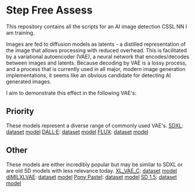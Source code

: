 # Step Free Assess
This repository contains all the scripts for an AI image detection CSSL NN I am training.

Images are fed to diffusion models as latents - a distilled representation of the image that allows processing with reduced overhead. This is facilitated by a variational autoencoder (VAE), a neural network that encodes/decodes between images and latents. Because decoding by VAE is a lossy process, and a process that is currently used in all major, modern image generation implementations, it seems like an obvious candidate for detecting AI generated images.

I aim to demonstrate this effect in the following VAE's:

## Priority
These models represent a diverse range of commonly used VAE's.
[SDXL](https://huggingface.co/stabilityai/sdxl-vae): [dataset](https://huggingface.co/datasets/joshuajewell/VAEDecodedImages-SDXL) [model]()
[DALL·E](https://github.com/openai/dall-e): [dataset]() [model]()
[FLUX](https://huggingface.co/StableDiffusionVN/Flux/tree/main/Vae): [dataset]() [model]()

## Other
These models are either incredibly popular but may be similar to SDXL or are old SD models with less relevance today.
[XL_VAE_C](https://civitai.com/models/152040?modelVersionId=1023774): [dataset]() [model]()
[djMILXLVAE](https://civitai.com/models/1257377?modelVersionId=1472075): [dataset]() [model]()
[Pony Pastel](https://civitai.com/models/660613/pony-enhanced-vae-pastels): [dataset]() [model]()
[SD 1.5](https://huggingface.co/stable-diffusion-v1-5/stable-diffusion-v1-5/tree/main/vae): [dataset]() [model]()
